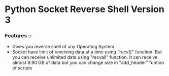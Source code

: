 # Python Socket Reverse Shell Version 3 
<h3>Features ::</h3>
<ul>
  <li>Gives you reverse shell of any Operating System</li>
  <li>Socket have limit of reveiving data at a time using "recv()" function. But you can receive unlimited data using "recvall" function. It can receive almost 9.90 GB of data but you can change size in "add_header" funtion of scripts</li>
</ul>
